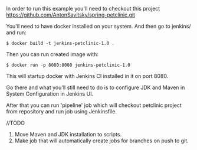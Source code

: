 In order to run this example you'll need to checkout this project
https://github.com/AntonSavitsky/spring-petclinic.git

You'll need to have docker installed on your system.
And then go to jenkins/ and run:

`$ docker build -t jenkins-petclinic-1.0 .`

Then you can run created image with:

`$ docker run -p 8080:8080 jenkins-petclinic-1.0`

This will startup docker with Jenkins CI installed in it on port 8080.

Go there and what you'll still need to do is to configure JDK and Maven in System Configuration in Jenkins UI.
 
After that you can run 'pipeline' job which will checkout petclinic project from repository and run job using Jenkinsfile.
  
//TODO

1. Move Maven and JDK installation to scripts.
2. Make job that will automatically create jobs for branches on push to git.
